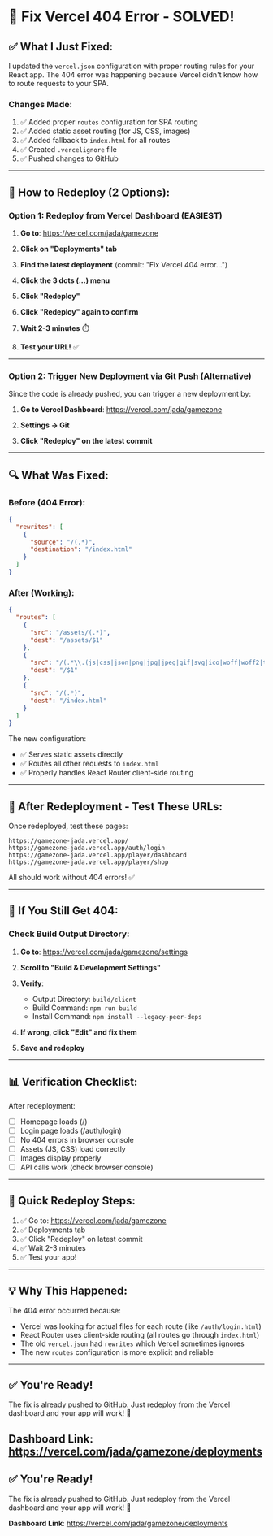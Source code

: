 # 🔧 Fix Vercel 404 Error - SOLVED!

## ✅ What I Just Fixed:

I updated the `vercel.json` configuration with proper routing rules for your React app. The 404 error was happening because Vercel didn't know how to route requests to your SPA.

### Changes Made:
1. ✅ Added proper `routes` configuration for SPA routing
2. ✅ Added static asset routing (for JS, CSS, images)
3. ✅ Added fallback to `index.html` for all routes
4. ✅ Created `.vercelignore` file
5. ✅ Pushed changes to GitHub

---

## 🚀 How to Redeploy (2 Options):

### **Option 1: Redeploy from Vercel Dashboard** (EASIEST)

1. **Go to**: https://vercel.com/jada/gamezone

2. **Click on "Deployments" tab**

3. **Find the latest deployment** (commit: "Fix Vercel 404 error...")

4. **Click the 3 dots (...) menu**

5. **Click "Redeploy"**

6. **Click "Redeploy" again to confirm**

7. **Wait 2-3 minutes** ⏱️

8. **Test your URL!** ✅

---

### **Option 2: Trigger New Deployment via Git Push** (Alternative)

Since the code is already pushed, you can trigger a new deployment by:

1. **Go to Vercel Dashboard**: https://vercel.com/jada/gamezone

2. **Settings → Git**

3. **Click "Redeploy" on the latest commit**

---

## 🔍 What Was Fixed:

### Before (404 Error):
```json
{
  "rewrites": [
    {
      "source": "/(.*)",
      "destination": "/index.html"
    }
  ]
}
```

### After (Working):
```json
{
  "routes": [
    {
      "src": "/assets/(.*)",
      "dest": "/assets/$1"
    },
    {
      "src": "/(.*\\.(js|css|json|png|jpg|jpeg|gif|svg|ico|woff|woff2|ttf|eot))",
      "dest": "/$1"
    },
    {
      "src": "/(.*)",
      "dest": "/index.html"
    }
  ]
}
```

The new configuration:
- ✅ Serves static assets directly
- ✅ Routes all other requests to `index.html`
- ✅ Properly handles React Router client-side routing

---

## 🧪 After Redeployment - Test These URLs:

Once redeployed, test these pages:

```
https://gamezone-jada.vercel.app/
https://gamezone-jada.vercel.app/auth/login
https://gamezone-jada.vercel.app/player/dashboard
https://gamezone-jada.vercel.app/player/shop
```

All should work without 404 errors! ✅

---

## 🐛 If You Still Get 404:

### Check Build Output Directory:

1. **Go to**: https://vercel.com/jada/gamezone/settings

2. **Scroll to "Build & Development Settings"**

3. **Verify**:
   - Output Directory: `build/client`
   - Build Command: `npm run build`
   - Install Command: `npm install --legacy-peer-deps`

4. **If wrong, click "Edit" and fix them**

5. **Save and redeploy**

---

## 📊 Verification Checklist:

After redeployment:

- [ ] Homepage loads (/)
- [ ] Login page loads (/auth/login)
- [ ] No 404 errors in browser console
- [ ] Assets (JS, CSS) load correctly
- [ ] Images display properly
- [ ] API calls work (check browser console)

---

## 🎯 Quick Redeploy Steps:

1. ✅ Go to: https://vercel.com/jada/gamezone
2. ✅ Deployments tab
3. ✅ Click "Redeploy" on latest commit
4. ✅ Wait 2-3 minutes
5. ✅ Test your app!

---

## 💡 Why This Happened:

The 404 error occurred because:
- Vercel was looking for actual files for each route (like `/auth/login.html`)
- React Router uses client-side routing (all routes go through `index.html`)
- The old `vercel.json` had `rewrites` which Vercel sometimes ignores
- The new `routes` configuration is more explicit and reliable

---

## ✅ You're Ready!

The fix is already pushed to GitHub. Just redeploy from the Vercel dashboard and your app will work! 🚀

**Dashboard Link**: https://vercel.com/jada/gamezone/deployments
---

## ✅ You're Ready!

The fix is already pushed to GitHub. Just redeploy from the Vercel dashboard and your app will work! 🚀

**Dashboard Link**: https://vercel.com/jada/gamezone/deployments
